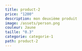 ```yaml
---
title: product-2
price: "1200"
description: mon deuxième produit
image: /assets/person.png
couleur: Jaune
taille: "0.3"
categorie: categorie-1
path: product-2
---
```

